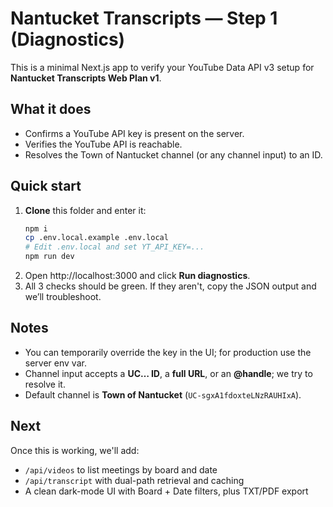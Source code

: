 # Nantucket Transcripts — Step 1 (Diagnostics)

This is a minimal Next.js app to verify your YouTube Data API v3 setup for **Nantucket Transcripts Web Plan v1**.

## What it does
- Confirms a YouTube API key is present on the server.
- Verifies the YouTube API is reachable.
- Resolves the Town of Nantucket channel (or any channel input) to an ID.

## Quick start
1. **Clone** this folder and enter it:
   ```bash
   npm i
   cp .env.local.example .env.local
   # Edit .env.local and set YT_API_KEY=...
   npm run dev
   ```
2. Open http://localhost:3000 and click **Run diagnostics**.
3. All 3 checks should be green. If they aren't, copy the JSON output and we’ll troubleshoot.

## Notes
- You can temporarily override the key in the UI; for production use the server env var.
- Channel input accepts a **UC… ID**, a **full URL**, or an **@handle**; we try to resolve it.
- Default channel is **Town of Nantucket** (`UC-sgxA1fdoxteLNzRAUHIxA`).

## Next
Once this is working, we'll add:
- `/api/videos` to list meetings by board and date
- `/api/transcript` with dual-path retrieval and caching
- A clean dark-mode UI with Board + Date filters, plus TXT/PDF export